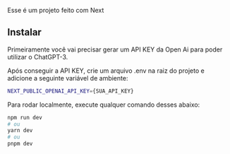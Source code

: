 Esse é um projeto feito com Next

## Instalar

Primeiramente você vai precisar gerar um API KEY da Open Ai para poder utilizar o ChatGPT-3.

Após conseguir a API KEY, crie um arquivo .env na raiz do projeto e adicione a seguinte variável de ambiente:

```bash
NEXT_PUBLIC_OPENAI_API_KEY={SUA_API_KEY}
```


Para rodar localmente, execute qualquer comando desses abaixo: 

```bash
npm run dev
# ou
yarn dev
# ou
pnpm dev
```
